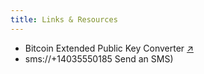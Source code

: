 ```yaml
---
title: Links & Resources
---
```


- Bitcoin Extended Public Key Converter [↗︎](https://jlopp.github.io/xpub-converter/)
- sms://+14035550185 Send an SMS)
